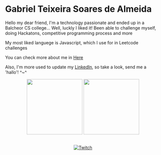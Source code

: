 # Gabriel Teixeira Soares de Almeida

Hello my dear friend, I'm a technology passionate and ended up in a Balcheor CS college... Well, luckly I liked it!
Been able to challenge myself, doing Hackatons, competitive programming process and more

My most liked languege is Javascript, which I use for in Leetcode challenges

You can check more about me in [Here](https://wildclown.github.io/portifolio/)

Also, I'm more used to update my [LinkedIn](https://www.linkedin.com/in/gabrielteixeirasoares/), so take a look, send me a 'hallo'! ^~^

<div align="center">
  <p>
    <img height="180em" src="https://github-readme-stats.vercel.app/api?username=WildCLown&show_icons=true&theme=algolia&include_all_commits=true&count_private=true"/>
    <img height="180em" src="https://github-readme-stats.vercel.app/api/top-langs/?username=WildCLown&layout=compact&langs_count=7&theme=algolia"/>
  </p>
</div>
<div style="display: inline_block" align="center"><br>
  <a href="https://twitch.tv/wildclownbr">
    <img align="center" alt="Twitch" src="https://img.shields.io/badge/Twitch-9146FF?style=for-the-badge&logo=twitch&logoColor=white">
  </a>
</div>
